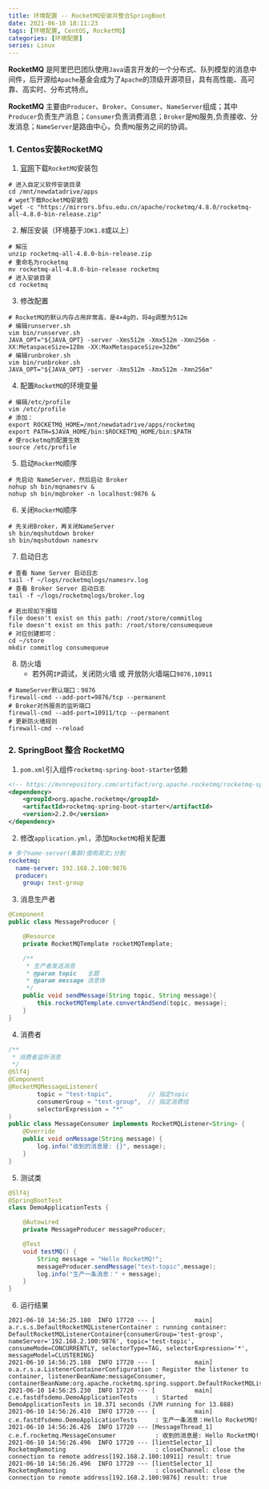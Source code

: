```yaml
---
title: 环境配置 -- RocketMQ安装并整合SpringBoot
date: 2021-06-10 18:11:23
tags: [环境配置, CentOS, RocketMQ]
categories: [环境配置]
series: Linux
---
```


**RocketMQ** 是阿里巴巴团队使用`Java`语言开发的一个分布式、队列模型的消息中间件，后开源给`Apache`基金会成为了`Apache`的顶级开源项目，具有高性能、高可靠、高实时、分布式特点。

**RocketMQ** 主要由`Producer`、`Broker`、`Consumer`、`NameServer`组成；其中`Producer`负责生产消息；`Consumer`负责消费消息；`Broker`是`MQ`服务,负责接收、分发消息；`NameServer`是路由中心，负责`MQ`服务之间的协调。

### 1.  Centos安装RocketMQ
1. [官网](https://rocketmq.apache.org/dowloading/releases/)下载`RocketMQ`安装包

``` shell
# 进入自定义软件安装目录
cd /mnt/newdatadrive/apps
# wget下载RocketMQ安装包
wget -c "https://mirrors.bfsu.edu.cn/apache/rocketmq/4.8.0/rocketmq-all-4.8.0-bin-release.zip"
```

2. 解压安装（环境基于`JDK1.8`或以上）

``` shell
# 解压
unzip rocketmq-all-4.8.0-bin-release.zip
# 重命名为rocketmq
mv rocketmq-all-4.8.0-bin-release rocketmq
# 进入安装目录
cd rocketmq
```

3. 修改配置

``` shell
# RocketMQ的默认内存占用非常高，是4×4g的，将4g调整为512m
# 编辑runserver.sh
vim bin/runserver.sh
JAVA_OPT="${JAVA_OPT} -server -Xms512m -Xmx512m -Xmn256m -XX:MetaspaceSize=128m -XX:MaxMetaspaceSize=320m"
# 编辑runbroker.sh
vim bin/runbroker.sh
JAVA_OPT="${JAVA_OPT} -server -Xms512m -Xmx512m -Xmn256m"
```

4. 配置`RocketMQ`的环境变量

``` shell
# 编辑/etc/profile
vim /etc/profile
# 添加：
export ROCKETMQ_HOME=/mnt/newdatadrive/apps/rocketmq
export PATH=$JAVA_HOME/bin:$ROCKETMQ_HOME/bin:$PATH
# 使rocketmq的配置生效
source /etc/profile
```

5. 启动`RockerMQ`顺序

``` shell
# 先启动 NameServer，然后启动 Broker
nohup sh bin/mqnamesrv &
nohup sh bin/mqbroker -n localhost:9876 &
```

6. 关闭`RockerMQ`顺序

``` shell
# 先关闭Broker，再关闭NameServer
sh bin/mqshutdown broker
sh bin/mqshutdown namesrv
```

7. 启动日志

``` shell
# 查看 Name Server 启动日志
tail -f ~/logs/rocketmqlogs/namesrv.log
# 查看 Broker Server 启动日志
tail -f ~/logs/rocketmqlogs/broker.log

# 若出现如下报错
file doesn't exist on this path: /root/store/commitlog
file doesn't exist on this path: /root/store/consumequeue
# 对应创建即可：
cd ~/store
mkdir commitlog consumequeue
```

8. 防火墙
    + 若外网`IP`调试，关闭防火墙 或 开放防火墙端口`9876,10911`

``` shell
# NameServer默认端口：9876
firewall-cmd --add-port=9876/tcp --permanent
# Broker对外服务的监听端口
firewall-cmd --add-port=10911/tcp --permanent
# 更新防火墙规则
firewall-cmd --reload
```

### 2. SpringBoot 整合 RocketMQ
1. `pom.xml`引入组件`rocketmq-spring-boot-starter`依赖

``` xml
<!-- https://mvnrepository.com/artifact/org.apache.rocketmq/rocketmq-spring-boot-starter -->
<dependency>
    <groupId>org.apache.rocketmq</groupId>
    <artifactId>rocketmq-spring-boot-starter</artifactId>
    <version>2.2.0</version>
</dependency>
```

2. 修改`application.yml`，添加`RocketMQ`相关配置

``` yml
# 多个name-server(集群)使用英文;分割
rocketmq:
  name-server: 192.168.2.100:9876
  producer:
    group: test-group
```

3. 消息生产者

``` java
@Component
public class MessageProducer {

    @Resource
    private RocketMQTemplate rocketMQTemplate;

    /**
     * 生产者发送消息
     * @param topic   主题
     * @param message 消息体
     */
    public void sendMessage(String topic, String message){
        this.rocketMQTemplate.convertAndSend(topic, message);
    }
}
```

4. 消费者

``` java
/**
 * 消费者监听消息
 */
@Slf4j
@Component
@RocketMQMessageListener(
        topic = "test-topic",          // 指定topic
        consumerGroup = "test-group",  // 指定消费组
        selectorExpression = "*"
)
public class MessageConsumer implements RocketMQListener<String> {
    @Override
    public void onMessage(String message) {
        log.info("收到的消息是: {}", message);
    }
}
```

5. 测试类

``` java
@Slf4j
@SpringBootTest
class DemoApplicationTests {

    @Autowired
    private MessageProducer messageProducer;

    @Test
    void testMQ() {
        String message = "Hello RocketMQ!";
        messageProducer.sendMessage("test-topic",message);
        log.info("生产一条消息：" + message);
    }
}
```

6. 运行结果
``` shell
2021-06-10 14:56:25.180  INFO 17720 --- [           main] a.r.s.s.DefaultRocketMQListenerContainer : running container: DefaultRocketMQListenerContainer{consumerGroup='test-group', nameServer='192.168.2.100:9876', topic='test-topic', consumeMode=CONCURRENTLY, selectorType=TAG, selectorExpression='*', messageModel=CLUSTERING}
2021-06-10 14:56:25.188  INFO 17720 --- [           main] o.a.r.s.a.ListenerContainerConfiguration : Register the listener to container, listenerBeanName:messageConsumer, containerBeanName:org.apache.rocketmq.spring.support.DefaultRocketMQListenerContainer_1
2021-06-10 14:56:25.230  INFO 17720 --- [           main] c.e.fastdfsdemo.DemoApplicationTests     : Started DemoApplicationTests in 10.371 seconds (JVM running for 13.888)
2021-06-10 14:56:26.410  INFO 17720 --- [           main] c.e.fastdfsdemo.DemoApplicationTests     : 生产一条消息：Hello RocketMQ!
2021-06-10 14:56:26.426  INFO 17720 --- [MessageThread_1] c.e.f.rocketmq.MessageConsumer           : 收到的消息是: Hello RocketMQ!
2021-06-10 14:56:26.496  INFO 17720 --- [lientSelector_1] RocketmqRemoting                         : closeChannel: close the connection to remote address[192.168.2.100:10911] result: true
2021-06-10 14:56:26.496  INFO 17720 --- [lientSelector_1] RocketmqRemoting                         : closeChannel: close the connection to remote address[192.168.2.100:9876] result: true
```
